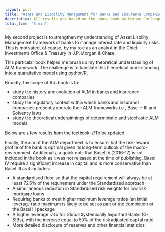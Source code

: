```yaml
---
layout: post
title: "Asset and Liability Management for Banks and Insurance Companies"
description: All results are based on the above book by Marine Corlosquet-Habart, William Gehin & Jacques Manca
total_time: "5 min"
---
```


My second project is to strengthen my understanding of Asset Liability Management framework of banks to manage interest rate and liquidity risks. This is motivated, of course, by my role as an analyst in the Chief Investments Office & Treasury in J.P. Morgan & Chase.

This particular book helped me brush up my theoretical understanding of ALM framework. The challenge is to translate this theoretical understanding into a quantitative model using python/R.

Broadly, the scope of this book is to: 
* study the history and evolution of ALM in banks and insurance companies
* study the regulatory context within which banks and insurance companies presently operate their ALM frameworks.i.e., Basel I- III and Solvency laws 
* study the theoretical underpinnings of deterministic and stochastic ALM models


Below are a few results from the textbook:
//To be updated

Finally, the aim of the ALM department is to ensure that the risk-reward profile of the bank is optimal given its long-term outlook of the macro-environment. Additionally, a quick note that Basel IV (2016-17) is not included in the book as it was not released at the time of publishing. Basel IV require a significant increase in capital and is more conservative than Basel III as it includes:
* A standardised floor, so that the capital requirement will always be at least 72.5% of the requirement under the Standardized approach
* A simultaneous reduction in Standardised risk weights for low risk mortgage loans
* Requiring banks to meet higher maximum leverage ratios (an initial leverage ratio maximum is likely to be set as part of the completion of the Basel III package)
* A higher leverage ratio for Global Systemically Important Banks (G-SIBs), with the increase equal to 50% of the risk adjusted capital ratio
* More detailed disclosure of reserves and other financial statistics